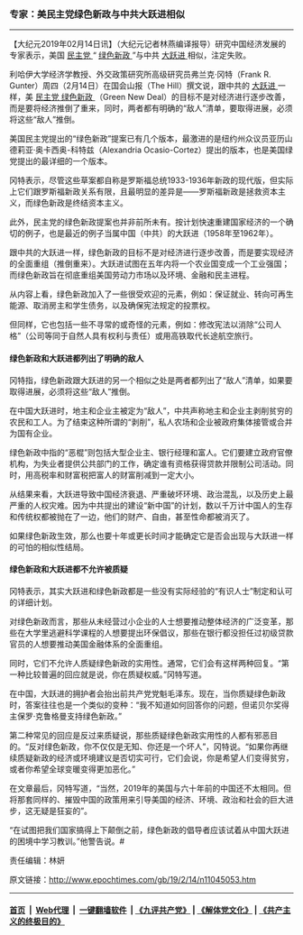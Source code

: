 ### 专家：美民主党绿色新政与中共大跃进相似
------------------------

<p>
 【大纪元2019年02月14日讯】（大纪元记者林燕编译报导）研究中国经济发展的专家表示，美国
 <a href="http://www.epochtimes.com/gb/tag/%E6%B0%91%E4%B8%BB%E5%85%9A.html">
  民主党
 </a>
 “
 <a href="http://www.epochtimes.com/gb/tag/%E7%BB%BF%E8%89%B2%E6%96%B0%E6%94%BF.html">
  绿色新政
 </a>
 ”与中共
 <a href="http://www.epochtimes.com/gb/tag/%E5%A4%A7%E8%B7%83%E8%BF%9B.html">
  大跃进
 </a>
 相似，注定失败。
</p>
<p>
 利哈伊大学经济学教授、外交政策研究所高级研究员弗兰克·冈特（Frank R. Gunter）周四（2月14日）在国会山报（The Hill）撰文说，跟中共的
 <a href="http://www.epochtimes.com/gb/tag/%E5%A4%A7%E8%B7%83%E8%BF%9B.html">
  大跃进
 </a>
 一样，美
 <a href="http://www.epochtimes.com/gb/tag/%E6%B0%91%E4%B8%BB%E5%85%9A.html">
  民主党
 </a>
 <a href="http://www.epochtimes.com/gb/tag/%E7%BB%BF%E8%89%B2%E6%96%B0%E6%94%BF.html">
  绿色新政
 </a>
 （Green New Deal）的目标不是对经济进行逐步改善，而是要将经济推倒了重来，同时，两者都有明确的“敌人”清单，要取得进展，必须将这些“敌人”推倒。
</p>
<p>
 美国民主党提出的“绿色新政”提案已有几个版本，最激进的是纽约州众议员亚历山德莉亚·奥卡西奥-科特兹（Alexandria Ocasio-Cortez）提出的版本，也是美国绿党提出的最详细的一个版本。
</p>
<p>
 冈特表示，尽管这些草案都自称是罗斯福总统1933-1936年新政的现代版，但实际上它们跟罗斯福新政关系有限，且最明显的差异是——罗斯福新政是拯救资本主义，而绿色新政是终结资本主义。
</p>
<p>
 此外，民主党的绿色新政提案也并非前所未有。按计划快速重建国家经济的一个确切的例子，也是最近的例子当属中国（中共）的大跃进（1958年至1962年）。
</p>
<p>
 跟中共的大跃进一样，绿色新政的目标不是对经济进行逐步改善，而是要实现经济的全面重组（推倒重来）。大跃进试图在五年内将一个农业国变成一个工业强国；而绿色新政旨在彻底重组美国劳动力市场以及环境、金融和民主进程。
</p>
<p>
 从内容上看，绿色新政加入了一些很受欢迎的元素，例如：保证就业、转向可再生能源、取消房主和学生债务，以及确保宪法规定的投票权。
</p>
<p>
 但同样，它也包括一些不寻常的或奇怪的元素，例如：修改宪法以消除“公司人格”（公司等同于自然人具有权利与责任）或用高铁取代长途航空旅行。
</p>
<h4>
 绿色新政和大跃进都列出了明确的敌人
</h4>
<p>
 冈特指，绿色新政跟大跃进的另一个相似之处是两者都列出了“敌人”清单，如果要取得进展，必须将这些“敌人”推倒。
</p>
<p>
 在中国大跃进时，地主和企业主被定为“敌人”，中共声称地主和企业主剥削贫穷的农民和工人。为了结束这种所谓的“剥削”，私人农场和企业被政府集体接管或合并为国有企业。
</p>
<p>
 绿色新政中指的“恶棍”则包括大型企业主、银行经理和富人。它们要建立政府官僚机构，为失业者提供公共部门的工作，确定谁有资格获得贷款并限制公司活动。同时，用高税率和财富税把富人的财富削减到一定大小。
</p>
<p>
 从结果来看，大跃进导致中国经济衰退、严重破坏环境、政治混乱，以及历史上最严重的人权灾难。因为中共提出的建设“新中国”的计划，数以千万计中国人的生存和传统权都被抛在了一边，他们的财产、自由，甚至性命都被消灭了。
</p>
<p>
 如果绿色新政生效，那么也要十年或更长时间才能确定它是否会出现与大跃进一样的可怕的相似性结局。
</p>
<h4>
 绿色新政和大跃进都不允许被质疑
</h4>
<p>
 冈特表示，其实大跃进和绿色新政都是一些没有实际经验的“有识人士”制定和认可的详细计划。
</p>
<p>
 对绿色新政而言，那些从未经营过小企业的人士想要推动整体经济的广泛变革，那些在大学里逃避科学课程的人想要提出环保倡议，那些在银行都没担任过初级贷款官员的人想要推动美国金融体系的全面重组。
</p>
<p>
 同时，它们不允许人质疑绿色新政的实用性。通常，它们会有这样两种回复。“第一种比较普遍的回应就是说，你在质疑权威。”冈特写道。
</p>
<p>
 在中国，大跃进的拥护者会抬出前共产党党魁毛泽东。现在，当你质疑绿色新政时，答案往往也是一个类似的变种：“我不知道如何回答你的问题，但诺贝尔奖得主保罗·克鲁格曼支持绿色新政。”
</p>
<p>
 第二种常见的回应是反过来质疑说，那些质疑绿色新政实用性的人都有邪恶目的。“反对绿色新政，你不仅仅是无知、你还是一个坏人”，冈特说。“如果你再继续质疑新政的经济或环境建议是否切实可行，它们会说，你是希望人们变得贫穷，或者你希望全球变暖变得更加恶化。”
</p>
<p>
 在文章最后，冈特写道，“当然，2019年的美国与六十年前的中国还不太相同。但将那套同样的、摧毁中国的政策用来引导美国的经济、环境、政治和社会的巨大进步，这无疑是狂妄的”。
</p>
<p>
 “在试图把我们国家搞得上下颠倒之前，绿色新政的倡导者应该试着从中国大跃进的困境中学习教训。”他警告说。#
</p>
<p>
 责任编辑：林妍
</p>

原文链接：http://www.epochtimes.com/gb/19/2/14/n11045053.htm


------------------------
#### [首页](https://github.com/gfw-breaker/banned-news/blob/master/README.md) &nbsp;|&nbsp; [Web代理](https://github.com/labour-camp/helloworld) &nbsp;|&nbsp; [一键翻墙软件](https://github.com/gfw-breaker/nogfw/blob/master/README.md) &nbsp;| [《九评共产党》](https://github.com/gfw-breaker/9ping.md/blob/master/README.md#九评之一评共产党是什么) | [《解体党文化》](https://github.com/gfw-breaker/jtdwh.md/blob/master/README.md) | [《共产主义的终极目的》](https://github.com/gfw-breaker/gczydzjmd.md/blob/master/README.md)

